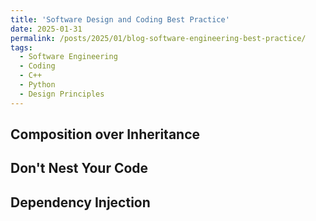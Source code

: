```yaml
---
title: 'Software Design and Coding Best Practice'
date: 2025-01-31
permalink: /posts/2025/01/blog-software-engineering-best-practice/
tags:
  - Software Engineering
  - Coding
  - C++
  - Python
  - Design Principles
---
```


Composition over Inheritance
------

Don't Nest Your Code
------

Dependency Injection
------